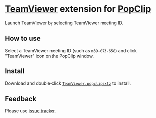 # [TeamViewer](http://www.teamviewer.com/) extension for [PopClip](http://pilotmoon.com/popclip/)
Launch TeamViewer by selecting TeamViewer meeting ID.

## How to use
Select a TeamViewer meeting ID (such as `m39-073-658`) and click "TeamViewer" icon on the PopClip window.

## Install
Download and double-click [`TeamViewer.popclipextz`](https://github.com/selfiens/popclip.teamviewer/blob/master/TeamViewer.popclipextz) to install.

## Feedback
Please use [issue tracker](https://github.com/selfiens/popclip.teamviewer/issues).
